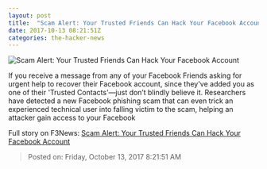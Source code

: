 ```yaml
---
layout: post
title:  "Scam Alert: Your Trusted Friends Can Hack Your Facebook Account"
date: 2017-10-13 08:21:51Z
categories: the-hacker-news
---
```


![Scam Alert: Your Trusted Friends Can Hack Your Facebook Account](https://3.bp.blogspot.com/-A4t0W5W8f6k/WeB0h5wJomI/AAAAAAAAuXk/O4UwHmKEbpcE6NEMG28tOFQCECJp3_96QCLcBGAs/s1600/how-to-hack-facebook-account.png)

If you receive a message from any of your Facebook Friends asking for urgent help to recover their Facebook account, since they've added you as one of their 'Trusted Contacts'—just don’t blindly believe it. Researchers have detected a new Facebook phishing scam that can even trick an experienced technical user into falling victim to the scam, helping an attacker gain access to your Facebook


Full story on F3News: [Scam Alert: Your Trusted Friends Can Hack Your Facebook Account](http://www.f3nws.com/n/rFdrzD)

> Posted on: Friday, October 13, 2017 8:21:51 AM
